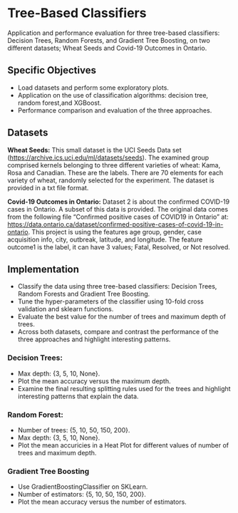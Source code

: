 # Tree-Based Classifiers
Application and performance evaluation for three tree-based classifiers: Decision Trees, Random Forests, and Gradient Tree Boosting, on two different datasets; 
Wheat Seeds and Covid-19 Outcomes in Ontario.


## Specific Objectives
- Load datasets and perform some exploratory plots.
- Application on the use of classification algorithms: decision tree, random forest,and XGBoost.
- Performance comparison and evaluation of the three approaches.


## Datasets
**Wheat Seeds:** This small dataset is the UCI Seeds Data set (https://archive.ics.uci.edu/ml/datasets/seeds). The examined group comprised kernels belonging to three different varieties of wheat: Kama, Rosa and Canadian. These are the labels. There are 70 elements for each variety of wheat, randomly selected for the experiment. The dataset is provided in a txt file format.

**Covid-19 Outcomes in Ontario:** Dataset 2 is about the confirmed COVID-19 cases in Ontario. A subset of this data is provided. The original data comes from the following file “Confirmed positive cases of COVID19 in Ontario” at: https://data.ontario.ca/dataset/confirmed-positive-cases-of-covid-19-in-ontario. This project
is using the features age group, gender, case acquisition info, city, outbreak, latitude, and longitude. The feature outcome1 is the label, it can have 3 values; Fatal, Resolved, or Not resolved.


## Implementation
- Classify the data using three tree-based classifiers: Decision Trees, Random Forests and Gradient Tree Boosting.
- Tune the hyper-parameters of the classifier using 10-fold cross validation and sklearn functions.
- Evaluate the best value for the number of trees and maximum depth of trees.
- Across both datasets, compare and contrast the performance of the three approaches and highlight interesting patterns.

### Decision Trees:
- Max depth: {3, 5, 10, None}.
- Plot the mean accuracy versus the maximum depth. 
- Examine the final resulting splitting rules used for the trees and highlight interesting patterns that explain the data.

### Random Forest:
- Number of trees: {5, 10, 50, 150, 200}.
- Max depth: {3, 5, 10, None}.
- Plot the mean accuricies in a Heat Plot for different values of number of trees and maximum depth.

### Gradient Tree Boosting
- Use GradientBoostingClassifier on SKLearn.
- Number of estimators: {5, 10, 50, 150, 200}.
- Plot the mean accuracy versus the number of estimators.
